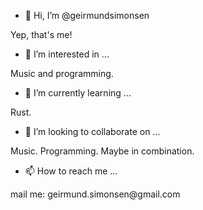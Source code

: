 - 👋 Hi, I’m @geirmundsimonsen
<p>Yep, that's me!</p>

- 👀 I’m interested in ...
<p>Music and programming.</p>

- 🌱 I’m currently learning ...
<p>Rust.</p>

- 💞️ I’m looking to collaborate on ...
<p>Music. Programming. Maybe in combination.</p>


- 📫 How to reach me ...
<p>mail me: geirmund.simonsen@gmail.com</p>
